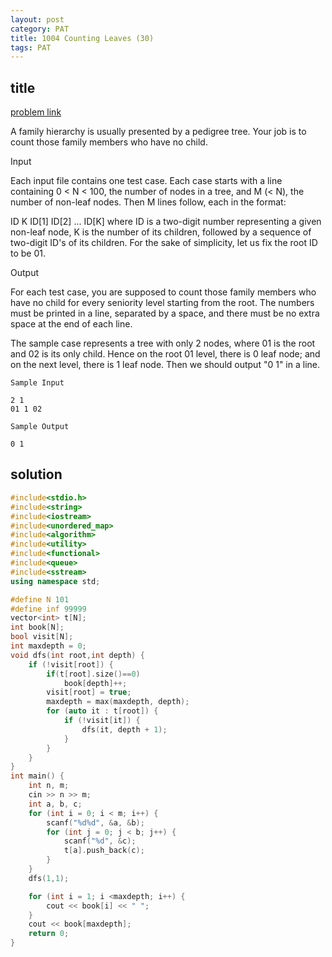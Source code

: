 ```yaml
---
layout: post
category: PAT
title: 1004 Counting Leaves (30)
tags: PAT
---
```


## title
[problem link](https://pintia.cn/problem-sets/994805342720868352/problems/994805521431773184)


A family hierarchy is usually presented by a pedigree tree. Your job is to count those family members who have no child.

Input

Each input file contains one test case. Each case starts with a line containing 0 < N < 100, the number of nodes in a tree, and M (< N), the number of non-leaf nodes. Then M lines follow, each in the format:

ID K ID[1] ID[2] ... ID[K]
where ID is a two-digit number representing a given non-leaf node, K is the number of its children, followed by a sequence of two-digit ID's of its children. For the sake of simplicity, let us fix the root ID to be 01.

Output

For each test case, you are supposed to count those family members who have no child for every seniority level starting from the root. The numbers must be printed in a line, separated by a space, and there must be no extra space at the end of each line.

The sample case represents a tree with only 2 nodes, where 01 is the root and 02 is its only child. Hence on the root 01 level, there is 0 leaf node; and on the next level, there is 1 leaf node. Then we should output "0 1" in a line.

	Sample Input
	
	2 1
	01 1 02

	Sample Output
	
	0 1


## solution


```c++
#include<stdio.h>
#include<string>
#include<iostream>
#include<unordered_map>
#include<algorithm>
#include<utility>
#include<functional>
#include<queue>
#include<sstream>
using namespace std;

#define N 101
#define inf 99999
vector<int> t[N];
int book[N];
bool visit[N];
int maxdepth = 0;
void dfs(int root,int depth) {
	if (!visit[root]) {
		if(t[root].size()==0)
			book[depth]++;
		visit[root] = true;
		maxdepth = max(maxdepth, depth);
		for (auto it : t[root]) {
			if (!visit[it]) {
				dfs(it, depth + 1);
			}
		}
	}
}
int main() {
	int n, m;
	cin >> n >> m;
	int a, b, c;
	for (int i = 0; i < m; i++) {
		scanf("%d%d", &a, &b);
		for (int j = 0; j < b; j++) {
			scanf("%d", &c);
			t[a].push_back(c);
		}
	}
	dfs(1,1);

	for (int i = 1; i <maxdepth; i++) {
		cout << book[i] << " ";
	}
	cout << book[maxdepth];
	return 0;
}

```